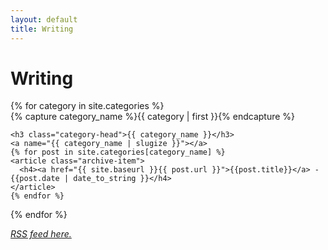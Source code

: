 ```yaml
---
layout: default
title: Writing
---
```

# Writing

<div id="archives">
{% for category in site.categories %}
  <div class="archive-group">
    {% capture category_name %}{{ category | first }}{% endcapture %}
    <div id="#{{ category_name | slugize }}"></div>
    <p></p>
    
    <h3 class="category-head">{{ category_name }}</h3>
    <a name="{{ category_name | slugize }}"></a>
    {% for post in site.categories[category_name] %}
    <article class="archive-item">
      <h4><a href="{{ site.baseurl }}{{ post.url }}">{{post.title}}</a> - {{post.date | date_to_string }}</h4>
    </article>
    {% endfor %}
  </div>
{% endfor %}

</div>

[*RSS feed here.*](http://dynastyprocess.com/feed.xml)